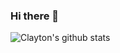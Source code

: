 ### Hi there 👋

![Clayton's github stats](https://github-readme-stats.vercel.app/api?username=clay099&show_icons=true)
